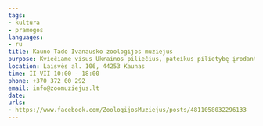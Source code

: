 ```yaml
---
tags:
- kultūra
- pramogos
languages:
- ru
title: Kauno Tado Ivanausko zoologijos muziejus 
purpose: Kviečiame visus Ukrainos piliečius, pateikus pilietybę įrodantį asmens dokumentą, nemokamai apsilankyti muziejuje.
location: Laisvės al. 106, 44253 Kaunas
time: II-VII 10:00 - 18:00
phone: +370 372 00 292
email: info@zoomuziejus.lt
date: 
urls:
- https://www.facebook.com/ZoologijosMuziejus/posts/4811058032296133
---
```

